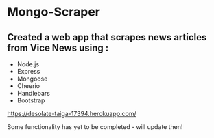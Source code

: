 # Mongo-Scraper

## Created a web app that scrapes news articles from Vice News using :
* Node.js 
* Express
* Mongoose 
* Cheerio
* Handlebars 
* Bootstrap

https://desolate-taiga-17394.herokuapp.com/

Some functionality has yet to be completed - will update then!
